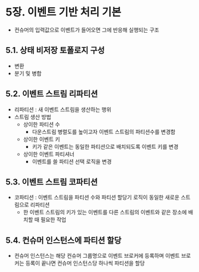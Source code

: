 # 5장. 이벤트 기반 처리 기본
- 컨슈머의 입력값으로 이벤트가 들어오면 그에 반응해 실행되는 구조
## 5.1. 상태 비저장 토폴로지 구성
  - 변환
  - 분기 및 병합
## 5.2. 이벤트 스트림 리파티션
- 리파티션 : 새 이벤트 스트림을 생산하는 행위
- 스트림 생산 방법
  - 상이한 파티션 수
    - 다운스트림 병렬도를 높이고자 이벤트 스트림의 파티션수를 변경함
  - 상이한 이벤트 키
    - 키가 같은 이벤트는 동일한 파티션으로 배치되도록 이벤트 키를 변경
  - 상이한 이벤트 파티셔너
    - 이벤트를 쓸 파티션 선택 로직을 변경
## 5.3. 이벤트 스트림 코파티션
- 코파티션 : 이벤트 스트림을 파티션 수와 파티션 할당기 로직이 동일한 새로운 스트림으로 리파티션
  - 한 이벤트 스트림의 키가 있는 이벤트를 다른 스트림의 이벤트와 같은 장소에 배치할 때 필요한 작업
## 5.4. 컨슈머 인스턴스에 파티션 할당
- 컨슈머 인스턴스는 해당 컨슈머 그룹명으로 이벤트 브로커에 등록하며 이벤트 브로커는 등록이 끝나면 컨슈머 인스턴스당 하나씩 파티션을 할당
